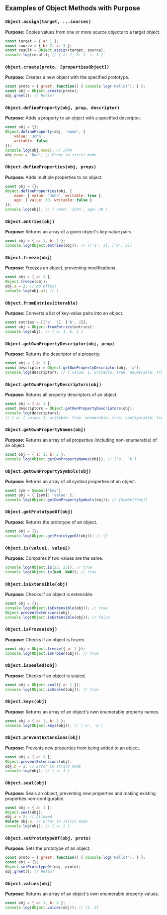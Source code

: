 
## Examples of Object Methods with Purpose

### `Object.assign(target, ...sources)`
**Purpose:** Copies values from one or more source objects to a target object.
```javascript
const target = { a: 1 };
const source = { b: 2, c: 3 };
const result = Object.assign(target, source);
console.log(result); // { a: 1, b: 2, c: 3 }
```

### `Object.create(proto, [propertiesObject])`
**Purpose:** Creates a new object with the specified prototype.
```javascript
const proto = { greet: function() { console.log('Hello!'); } };
const obj = Object.create(proto);
obj.greet(); // Hello!
```

### `Object.defineProperty(obj, prop, descriptor)`
**Purpose:** Adds a property to an object with a specified descriptor.
```javascript
const obj = {};
Object.defineProperty(obj, 'name', {
    value: 'John',
    writable: false
});
console.log(obj.name); // John
obj.name = 'Doe'; // Error in strict mode
```

### `Object.defineProperties(obj, props)`
**Purpose:** Adds multiple properties to an object.
```javascript
const obj = {};
Object.defineProperties(obj, {
    name: { value: 'John', writable: true },
    age: { value: 30, writable: false }
});
console.log(obj); // { name: 'John', age: 30 }
```

### `Object.entries(obj)`
**Purpose:** Returns an array of a given object's key-value pairs.
```javascript
const obj = { a: 1, b: 2 };
console.log(Object.entries(obj)); // [['a', 1], ['b', 2]]
```

### `Object.freeze(obj)`
**Purpose:** Freezes an object, preventing modifications.
```javascript
const obj = { a: 1 };
Object.freeze(obj);
obj.a = 2; // No effect
console.log(obj.a); // 1
```

### `Object.fromEntries(iterable)`
**Purpose:** Converts a list of key-value pairs into an object.
```javascript
const entries = [['a', 1], ['b', 2]];
const obj = Object.fromEntries(entries);
console.log(obj); // { a: 1, b: 2 }
```

### `Object.getOwnPropertyDescriptor(obj, prop)`
**Purpose:** Returns the descriptor of a property.
```javascript
const obj = { a: 1 };
const descriptor = Object.getOwnPropertyDescriptor(obj, 'a');
console.log(descriptor); // { value: 1, writable: true, enumerable: true, configurable: true }
```

### `Object.getOwnPropertyDescriptors(obj)`
**Purpose:** Returns all property descriptors of an object.
```javascript
const obj = { a: 1 };
const descriptors = Object.getOwnPropertyDescriptors(obj);
console.log(descriptors);
// { a: { value: 1, writable: true, enumerable: true, configurable: true } }
```

### `Object.getOwnPropertyNames(obj)`
**Purpose:** Returns an array of all properties (including non-enumerable) of an object.
```javascript
const obj = { a: 1, b: 2 };
console.log(Object.getOwnPropertyNames(obj)); // ['a', 'b']
```

### `Object.getOwnPropertySymbols(obj)`
**Purpose:** Returns an array of all symbol properties of an object.
```javascript
const sym = Symbol('key');
const obj = { [sym]: 'value' };
console.log(Object.getOwnPropertySymbols(obj)); // [Symbol(key)]
```

### `Object.getPrototypeOf(obj)`
**Purpose:** Returns the prototype of an object.
```javascript
const obj = {};
console.log(Object.getPrototypeOf(obj)); // {}
```

### `Object.is(value1, value2)`
**Purpose:** Compares if two values are the same.
```javascript
console.log(Object.is(25, 25)); // true
console.log(Object.is(NaN, NaN)); // true
```

### `Object.isExtensible(obj)`
**Purpose:** Checks if an object is extensible.
```javascript
const obj = {};
console.log(Object.isExtensible(obj)); // true
Object.preventExtensions(obj);
console.log(Object.isExtensible(obj)); // false
```

### `Object.isFrozen(obj)`
**Purpose:** Checks if an object is frozen.
```javascript
const obj = Object.freeze({ a: 1 });
console.log(Object.isFrozen(obj)); // true
```

### `Object.isSealed(obj)`
**Purpose:** Checks if an object is sealed.
```javascript
const obj = Object.seal({ a: 1 });
console.log(Object.isSealed(obj)); // true
```

### `Object.keys(obj)`
**Purpose:** Returns an array of an object's own enumerable property names.
```javascript
const obj = { a: 1, b: 2 };
console.log(Object.keys(obj)); // ['a', 'b']
```

### `Object.preventExtensions(obj)`
**Purpose:** Prevents new properties from being added to an object.
```javascript
const obj = { a: 1 };
Object.preventExtensions(obj);
obj.b = 2; // Error in strict mode
console.log(obj); // { a: 1 }
```

### `Object.seal(obj)`
**Purpose:** Seals an object, preventing new properties and making existing properties non-configurable.
```javascript
const obj = { a: 1 };
Object.seal(obj);
obj.a = 2; // Allowed
delete obj.a; // Error in strict mode
console.log(obj); // { a: 2 }
```

### `Object.setPrototypeOf(obj, proto)`
**Purpose:** Sets the prototype of an object.
```javascript
const proto = { greet: function() { console.log('Hello!'); } };
const obj = {};
Object.setPrototypeOf(obj, proto);
obj.greet(); // Hello!
```

### `Object.values(obj)`
**Purpose:** Returns an array of an object's own enumerable property values.
```javascript
const obj = { a: 1, b: 2 };
console.log(Object.values(obj)); // [1, 2]
```
